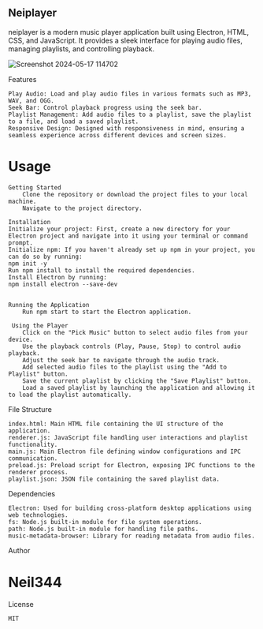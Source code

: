 ## Neiplayer

neiplayer is a modern music player application built using Electron, HTML, CSS, and JavaScript. It provides a sleek interface for playing audio files, managing playlists, and controlling playback.

![Screenshot 2024-05-17 114702](https://github.com/neil344/neiplayer/assets/51335950/3d1862c3-ef5c-43cf-9bee-a3ecf857e143)



Features

    Play Audio: Load and play audio files in various formats such as MP3, WAV, and OGG.
    Seek Bar: Control playback progress using the seek bar.
    Playlist Management: Add audio files to a playlist, save the playlist to a file, and load a saved playlist.
    Responsive Design: Designed with responsiveness in mind, ensuring a seamless experience across different devices and screen sizes.

# Usage

    Getting Started
        Clone the repository or download the project files to your local machine.
        Navigate to the project directory.

    Installation 
    Initialize your project: First, create a new directory for your Electron project and navigate into it using your terminal or command prompt.
    Initialize npm: If you haven't already set up npm in your project, you can do so by running:
    npm init -y
    Run npm install to install the required dependencies.
    Install Electron by running:
    npm install electron --save-dev


    Running the Application
        Run npm start to start the Electron application.

     Using the Player
        Click on the "Pick Music" button to select audio files from your device.
        Use the playback controls (Play, Pause, Stop) to control audio playback.
        Adjust the seek bar to navigate through the audio track.
        Add selected audio files to the playlist using the "Add to Playlist" button.
        Save the current playlist by clicking the "Save Playlist" button.
        Load a saved playlist by launching the application and allowing it to load the playlist automatically.

File Structure

    index.html: Main HTML file containing the UI structure of the application.
    renderer.js: JavaScript file handling user interactions and playlist functionality.
    main.js: Main Electron file defining window configurations and IPC communication.
    preload.js: Preload script for Electron, exposing IPC functions to the renderer process.
    playlist.json: JSON file containing the saved playlist data.

Dependencies

    Electron: Used for building cross-platform desktop applications using web technologies.
    fs: Node.js built-in module for file system operations.
    path: Node.js built-in module for handling file paths.
    music-metadata-browser: Library for reading metadata from audio files.

Author

  #  Neil344

License

    MIT
